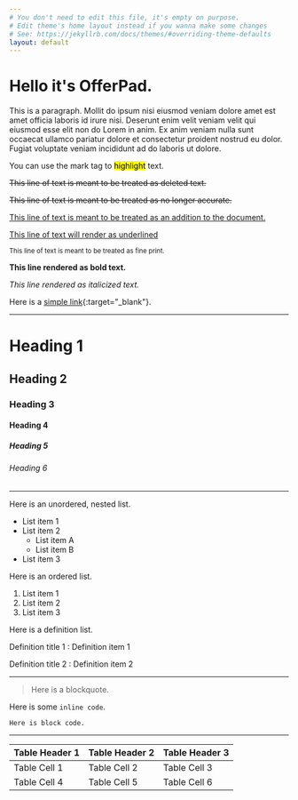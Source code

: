 ```yaml
---
# You don't need to edit this file, it's empty on purpose.
# Edit theme's home layout instead if you wanna make some changes
# See: https://jekyllrb.com/docs/themes/#overriding-theme-defaults
layout: default
---
```


# Hello it's OfferPad.

This is a paragraph. Mollit do ipsum nisi eiusmod veniam dolore amet est amet officia laboris id irure nisi. Deserunt enim velit veniam velit qui eiusmod esse elit non do Lorem in anim. Ex anim veniam nulla sunt occaecat ullamco pariatur dolore et consectetur proident nostrud eu dolor. Fugiat voluptate veniam incididunt ad do laboris ut dolore.

You can use the mark tag to <mark>highlight</mark> text.

<del>This line of text is meant to be treated as deleted text.</del>

<s>This line of text is meant to be treated as no longer accurate.</s>

<ins>This line of text is meant to be treated as an addition to the document.</ins>

<u>This line of text will render as underlined</u>

<small>This line of text is meant to be treated as fine print.</small>

**This line rendered as bold text.**

_This line rendered as italicized text._

Here is a [simple link](https://www.offerpad.com/){:target="_blank"}.

---

# Heading 1
## Heading 2
### Heading 3
#### Heading 4
##### Heading 5
###### Heading 6

---

Here is an unordered, nested list.
- List item 1
- List item 2
    - List item A
    - List item B
- List item 3

Here is an ordered list.
1. List item 1
2. List item 2
3. List item 3

Here is a definition list.

Definition title 1
: Definition item 1

Definition title 2
: Definition item 2

---

> Here is a blockquote.

Here is some `inline code`.

```
Here is block code.
```

---

| Table Header 1 | Table Header 2 | Table Header 3 |
|----------------|----------------|----------------|
| Table Cell 1   | Table Cell 2   | Table Cell 3   |
| Table Cell 4   | Table Cell 5   | Table Cell 6   |
